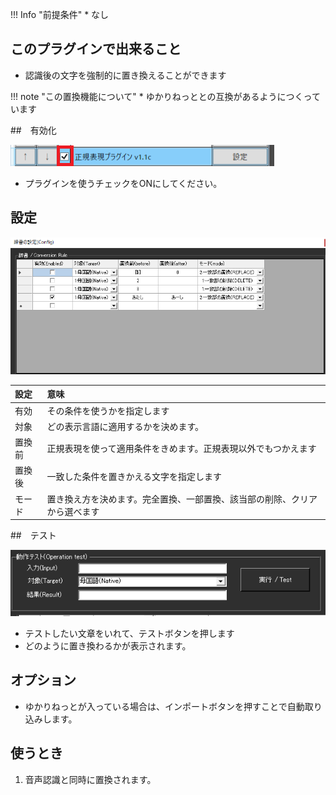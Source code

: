 !!! Info "前提条件"
    * なし

## このプラグインで出来ること

* 認識後の文字を強制的に置き換えることができます

!!! note "この置換機能について"
    * ゆかりねっととの互換があるようにつくっています


##　有効化

![置換](images/plugin_regexp_p1.png)

* プラグインを使うチェックをONにしてください。

## 設定

![辞書](images/plugin_regexp_p2.png)

|設定|意味|
|:--|:---|
|有効|その条件を使うかを指定します|
|対象|どの表示言語に適用するかを決めます。|
|置換前|正規表現を使って適用条件をきめます。正規表現以外でもつかえます|
|置換後|一致した条件を置きかえる文字を指定します|
|モード|置き換え方を決めます。完全置換、一部置換、該当部の削除、クリアから選べます|

##　テスト

![辞書](images/plugin_regexp_p3.png)

* テストしたい文章をいれて、テストボタンを押します
* どのように置き換わるかが表示されます。

## オプション

* ゆかりねっとが入っている場合は、インポートボタンを押すことで自動取り込みします。

## 使うとき

1. 音声認識と同時に置換されます。
